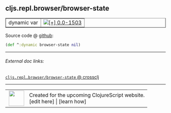 ## cljs.repl.browser/browser-state



 <table border="1">
<tr>
<td>dynamic var</td>
<td><a href="https://github.com/cljsinfo/cljs-api-docs/tree/0.0-1503"><img valign="middle" alt="[+] 0.0-1503" title="Added in 0.0-1503" src="https://img.shields.io/badge/+-0.0--1503-lightgrey.svg"></a> </td>
</tr>
</table>









Source code @ [github](https://github.com/clojure/clojurescript/blob/r3165/src/clj/cljs/repl/browser.clj#L23):

```clj
(def ^:dynamic browser-state nil)
```

<!--
Repo - tag - source tree - lines:

 <pre>
clojurescript @ r3165
└── src
    └── clj
        └── cljs
            └── repl
                └── <ins>[browser.clj:23](https://github.com/clojure/clojurescript/blob/r3165/src/clj/cljs/repl/browser.clj#L23)</ins>
</pre>

-->

---



###### External doc links:

[`cljs.repl.browser/browser-state` @ crossclj](http://crossclj.info/fun/cljs.repl.browser/browser-state.html)<br>

---

 <table>
<tr><td>
<img valign="middle" align="right" width="48px" src="http://i.imgur.com/Hi20huC.png">
</td><td>
Created for the upcoming ClojureScript website.<br>
[edit here] | [learn how]
</td></tr></table>

[edit here]:https://github.com/cljsinfo/cljs-api-docs/blob/master/cljsdoc/cljs.repl.browser/browser-state.cljsdoc
[learn how]:https://github.com/cljsinfo/cljs-api-docs/wiki/cljsdoc-files

<!--

This information was too distracting to show to readers, but I'll leave it
commented here since it is helpful to:

- pretty-print the data used to generate this document
- and show how to retrieve that data



The API data for this symbol:

```clj
{:ns "cljs.repl.browser",
 :name "browser-state",
 :type "dynamic var",
 :source {:code "(def ^:dynamic browser-state nil)",
          :title "Source code",
          :repo "clojurescript",
          :tag "r3165",
          :filename "src/clj/cljs/repl/browser.clj",
          :lines [23]},
 :full-name "cljs.repl.browser/browser-state",
 :full-name-encode "cljs.repl.browser/browser-state",
 :history [["+" "0.0-1503"]]}

```

Retrieve the API data for this symbol:

```clj
;; from Clojure REPL
(require '[clojure.edn :as edn])
(-> (slurp "https://raw.githubusercontent.com/cljsinfo/cljs-api-docs/catalog/cljs-api.edn")
    (edn/read-string)
    (get-in [:symbols "cljs.repl.browser/browser-state"]))
```

-->
